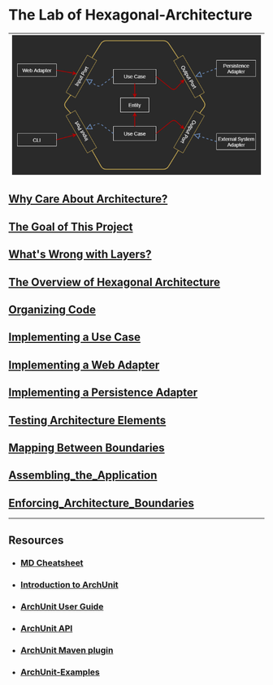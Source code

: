 # The Lab of Hexagonal-Architecture

| ![Hexagonal_Architecture_Diagram](notes/images/Hexagonal_Architecture_Diagram.png "Hexagonal_Architecture_Diagram") |
| --- |

## [Why Care About Architecture?](notes/01_Why_Care_About_Atchitecture.md)

## [The Goal of This Project](notes/02_The_Goal_Of_This_Lab.md)

## [What's Wrong with Layers? ](notes/03_What_is_Wrong_with_Layers.md)

## [The Overview of Hexagonal Architecture](notes/04_The_Overview_of_Hexagonal_Architecture.md)

## [Organizing Code](notes/05_Organizing_Code.md)

## [Implementing a Use Case](notes/06_Implementing_a_Use_Case.md)

## [Implementing a Web Adapter](notes/7_Implementing_a_Web_Adapter.md)

## [Implementing a Persistence Adapter](notes/8_Implementing_a_Persistence_Adapter.md)

## [Testing Architecture Elements](notes/9_Testing_Architecture_Elements.md)

## [Mapping Between Boundaries](notes/10_Mapping_Between_Boundaries.md)

## [Assembling_the_Application](notes/11_Assembling_the_Application.md)

## [Enforcing_Architecture_Boundaries](notes/12_Enforcing_Architecture_Boundaries.md)

----

## Resources
- ### [MD Cheatsheet](https://github.com/tchapi/markdown-cheatsheet/blob/master/README.md)
- ### [Introduction to ArchUnit](https://www.baeldung.com/java-archunit-intro)
- ### [ArchUnit User Guide](https://www.archunit.org/userguide/html/000_Index.html)
- ### [ArchUnit API](https://javadoc.io/doc/com.tngtech.archunit/archunit/latest/index.html)
- ### [ArchUnit Maven plugin](https://github.com/societe-generale/arch-unit-maven-plugin)
- ### [ArchUnit-Examples](https://github.com/TNG/ArchUnit-Examples)